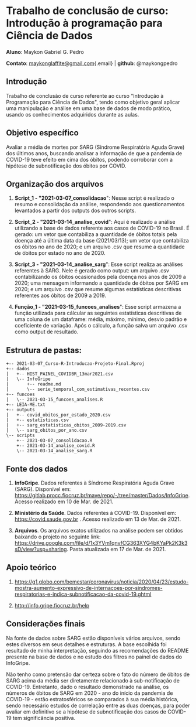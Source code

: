 # Trabalho de conclusão de curso: Introdução à programação para Ciência de Dados

**Aluno**: Maykon Gabriel G. Pedro

**Contato**: [maykonglaffite\@gmail.com](mailto:maykonglaffite@gmail.com){.email} \| **github**: @maykongpedro

## Introdução

Trabalho de conclusão de curso referente ao curso "Introdução à Programação para Ciência de Dados", tendo como objetivo geral aplicar uma manipulação e análise em uma base de dados de modo prático, usando os conhecimentos adquiridos durante as aulas.

## Objetivo específico

Avaliar a média de mortes por SARG (Síndrome Respiratória Aguda Grave) dos últimos anos, buscando analisar a informação de que a pandemia de COVID-19 teve efeito em cima dos óbitos, podendo corroborar com a hipótese de subnotificação dos óbitos por COVID.

## Organização dos arquivos

1.  **Script_1 - "2021-03-07_consolidacao**": Nesse script é realizado o resumo e consolidação da análise, respondendo aos questionamentos levantados a partir dos outputs dos outros scripts.

2.   **Script_2 - "2021-03-14_analise_covid**": Aqui é realizado a análise utilizando a base de dados referente aos casos de COVID-19 no Brasil. É gerado: um vetor que contabiliza a quantidade de óbitos totais pela doença até a última data da base (2021/03/13); um vetor que contabiliza os óbitos no ano de 2020; e um arquivo .csv que resume a quantidade de óbitos por estado no ano de 2020.

3.  **Script_3 - "2021-03-14_analise_sarg**": Esse script realiza as análises referentes à SARG. Nele é gerado como output: um arquivo .csv contabilizando os óbitos ocasionados pela doença nos anos de 2009 a 2020; uma mensagem informando a quantidade de óbitos por SARG em 2020; e um arquivo .csv que resume algumas estatísticas descritivas referentes aos óbitos de 2009 a 2019.

4.  **Função_1 - "2021-03-15_funcoes_analises**": Esse script armazena a função utilizada para cálcular as seguintes estatísticas descritivas de uma coluna de um dataframe: média, máximo, mínimo, desvio padrão e coeficiente de variação. Após o cálculo, a função salva um arquivo .csv como output de resultado.

## Estrutura de pastas:

    +-- 2021-03-07_Curso-R-Introducao-Projeto-Final.Rproj
    +-- dados
    |   +-- HIST_PAINEL_COVIDBR_13mar2021.csv
    |   \-- InfoGripe
    |       +-- readme.md
    |       \-- serie_temporal_com_estimativas_recentes.csv
    +-- funcoes
    |   \-- 2021-03-15_funcoes_analises.R
    +-- LEIA-ME.txt
    +-- outputs
    |   +-- covid_obitos_por_estado_2020.csv
    |   +-- estatisticas.csv
    |   +-- sarg_estatisticas_obitos_2009-2019.csv
    |   \-- sarg_obitos_por_ano.csv
    \-- scripts
        +-- 2021-03-07_consolidacao.R
        +-- 2021-03-14_analise_covid.R
        \-- 2021-03-14_analise_sarg.R

## Fonte dos dados

1.  **InfoGripe**. Dados referentes à Síndrome Respiratória Aguda Grave (SARG). Disponível em: <https://gitlab.procc.fiocruz.br/mave/repo/-/tree/master/Dados/InfoGripe>. Acesso realizado em 10 de Mar. de 2021.

2.  **Ministério da Saúde**. Dados referentes à COVID-19. Disponível em: <https://covid.saude.gov.br> . Acesso realizado em 13 de Mar. de 2021.

3.  **Arquivos**. Os arquivos exatos utilizados na análise podem ser obtidos baixando o projeto no seguinte link: <https://drive.google.com/file/d/1x3YVm1qnvfCG363XYG4bKYaPk2K3k3sD/view?usp=sharing>. Pasta atualizada em 17 de Mar. de 2021.

## Apoio teórico

1.  <https://g1.globo.com/bemestar/coronavirus/noticia/2020/04/23/estudo-mostra-aumento-expressivo-de-internacoes-por-sindromes-respiratorias-e-indica-subnotificacao-da-covid-19.ghtml>

2.  <http://info.gripe.fiocruz.br/help>

## Considerações finais

Na fonte de dados sobre SARG estão disponíveis vários arquivos, sendo estes diversos em seus detalhes e estruturas. A base escolhida foi resultado de minha interpretação, seguindo as recomendações do README presente na base de dados e no estudo dos filtros no painel de dados do InfoGripe.

Não tenho como pretensão dar certeza sobre o fato do número de óbitos de SARG acima da média ser diretamente relacionado à sub-notificação de COVID-19. Entretanto, dado o resultado demonstrado na análise, os números de óbitos de SARG em 2020 - ano do início da pandemia de COVID-19 - estão estratosféricos se comparados à sua média histórica, sendo necessário estudos de correlação entre as duas doenças, para poder avaliar em definitivo se a hipótese de subnotificação dos casos de COVID-19 tem significância positiva.
